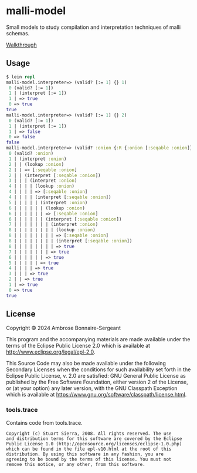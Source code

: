 # malli-model

Small models to study compilation and interpretation techniques of malli schemas.

[Walkthrough](doc/00-intro.md)

## Usage

```clojure
$ lein repl
malli-model.interpreter=> (valid? [:= 1] {} 1)
 0 (valid? [:= 1])
 1 | (interpret [:= 1])
 1 | => true
 0 => true
true
malli-model.interpreter=> (valid? [:= 1] {} 2)
 0 (valid? [:= 1])
 1 | (interpret [:= 1])
 1 | => false
 0 => false
false
malli-model.interpreter=> (valid? :onion {:R {:onion [:seqable :onion]}} [[[nil]]])
 0 (valid? :onion)
 1 | (interpret :onion)
 2 | | (lookup :onion)
 2 | | => [:seqable :onion]
 2 | | (interpret [:seqable :onion])
 3 | | | (interpret :onion)
 4 | | | | (lookup :onion)
 4 | | | | => [:seqable :onion]
 4 | | | | (interpret [:seqable :onion])
 5 | | | | | (interpret :onion)
 6 | | | | | | (lookup :onion)
 6 | | | | | | => [:seqable :onion]
 6 | | | | | | (interpret [:seqable :onion])
 7 | | | | | | | (interpret :onion)
 8 | | | | | | | | (lookup :onion)
 8 | | | | | | | | => [:seqable :onion]
 8 | | | | | | | | (interpret [:seqable :onion])
 8 | | | | | | | | => true
 7 | | | | | | | => true
 6 | | | | | | => true
 5 | | | | | => true
 4 | | | | => true
 3 | | | => true
 2 | | => true
 1 | => true
 0 => true
true
```


## License

Copyright © 2024 Ambrose Bonnaire-Sergeant

This program and the accompanying materials are made available under the
terms of the Eclipse Public License 2.0 which is available at
http://www.eclipse.org/legal/epl-2.0.

This Source Code may also be made available under the following Secondary
Licenses when the conditions for such availability set forth in the Eclipse
Public License, v. 2.0 are satisfied: GNU General Public License as published by
the Free Software Foundation, either version 2 of the License, or (at your
option) any later version, with the GNU Classpath Exception which is available
at https://www.gnu.org/software/classpath/license.html.

### tools.trace

Contains code from tools.trace.

```
Copyright (c) Stuart Sierra, 2008. All rights reserved. The use
and distribution terms for this software are covered by the Eclipse
Public License 1.0 (http://opensource.org/licenses/eclipse-1.0.php)
which can be found in the file epl-v10.html at the root of this
distribution. By using this software in any fashion, you are
agreeing to be bound by the terms of this license. You must not
remove this notice, or any other, from this software.
```
